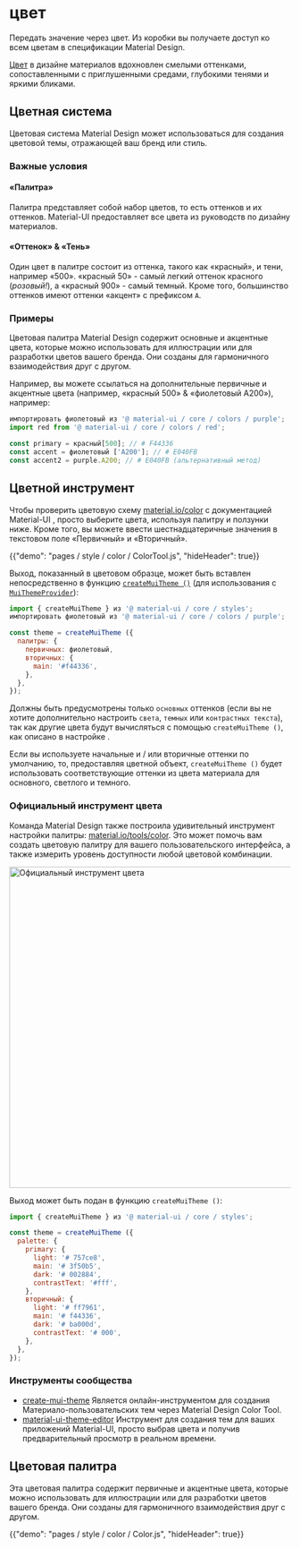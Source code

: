 # цвет

<p class="description">Передать значение через цвет. Из коробки вы получаете доступ ко всем цветам в спецификации Material Design.</p>

[Цвет](https://material.io/design/color/) в дизайне материалов вдохновлен смелыми оттенками, сопоставленными с приглушенными средами, глубокими тенями и яркими бликами.

## Цветная система

Цветовая система Material Design может использоваться для создания цветовой темы, отражающей ваш бренд или стиль.

### Важные условия

#### «Палитра»

Палитра представляет собой набор цветов, то есть оттенков и их оттенков. Material-UI предоставляет все цвета из руководств по дизайну материалов.

#### «Оттенок» & «Тень»

Один цвет в палитре состоит из оттенка, такого как «красный», и тени, например «500». «красный 50» - самый легкий оттенок красного (*розовый!*), а «красный 900» - самый темный. Кроме того, большинство оттенков имеют оттенки «акцент» с префиксом `A`.

### Примеры

Цветовая палитра Material Design содержит основные и акцентные цвета, которые можно использовать для иллюстрации или для разработки цветов вашего бренда. Они созданы для гармоничного взаимодействия друг с другом.

Например, вы можете ссылаться на дополнительные первичные и акцентные цвета (например, «красный 500» & «фиолетовый A200»), например:

```js
импортировать фиолетовый из '@ material-ui / core / colors / purple';
import red from '@ material-ui / core / colors / red';

const primary = красный[500]; // # F44336
const accent = фиолетовый ['A200']; // # E040FB
const accent2 = purple.A200; // # E040FB (альтернативный метод)
```

## Цветной инструмент

Чтобы проверить цветовую схему [material.io/color](https://material.io/design/color/) с документацией Material-UI , просто выберите цвета, используя палитру и ползунки ниже. Кроме того, вы можете ввести шестнадцатеричные значения в текстовом поле «Первичный» и «Вторичный».

{{"demo": "pages / style / color / ColorTool.js", "hideHeader": true}}

Выход, показанный в цветовом образце, может быть вставлен непосредственно в функцию [`createMuiTheme ()`](/customization/themes/#createmuitheme-options-theme) (для использования с [`MuiThemeProvider`](/customization/themes/#theme-provider)):

```jsx
import { createMuiTheme } из '@ material-ui / core / styles';
импортировать фиолетовый из '@ material-ui / core / colors / purple';

const theme = createMuiTheme ({
  палитры: {
    первичных: фиолетовый,
    вторичных: {
      main: '#f44336',
    },
  },
});
```

Должны быть предусмотрены только `основных` оттенков (если вы не хотите дополнительно настроить `света`, `темных` или `контрастных текста`), так как другие цвета будут вычисляться с помощью `createMuiTheme ()`, как описано в настройке [](/customization/themes/#palette).

Если вы используете начальные и / или вторичные оттенки по умолчанию, то, предоставляя цветной объект, `createMuiTheme ()` будет использовать соответствующие оттенки из цвета материала для основного, светлого и темного.

### Официальный инструмент цвета

Команда Material Design также построила удивительный инструмент настройки палитры: [material.io/tools/color](https://material.io/tools/color/). Это может помочь вам создать цветовую палитру для вашего пользовательского интерфейса, а также измерить уровень доступности любой цветовой комбинации.

<a href="https://material.io/tools/color/#!/?view.left=0&view.right=0&primary.color=3F51B5&secondary.color=F44336">
  <img src="/static/images/color/colorTool.png" alt="Официальный инструмент цвета" style="width: 574px" />
</a>

Выход может быть подан в функцию `createMuiTheme ()`:

```jsx
import { createMuiTheme } из '@ material-ui / core / styles';

const theme = createMuiTheme ({
  palette: {
    primary: {
      light: '# 757ce8',
      main: '# 3f50b5',
      dark: '# 002884',
      contrastText: '#fff',
    },
    вторичный: {
      light: '# ff7961',
      main: '# f44336',
      dark: '# ba000d',
      contrastText: '# 000',
    },
  },
});
```

### Инструменты сообщества

- [create-mui-theme](https://react-theming.github.io/create-mui-theme/) Является онлайн-инструментом для создания Материало-пользовательских тем через Material Design Color Tool.
- [material-ui-theme-editor](https://in-your-saas.github.io/material-ui-theme-editor/) Инструмент для создания тем для ваших приложений Material-UI, просто выбрав цвета и получив предварительный просмотр в реальном времени.

## Цветовая палитра

Эта цветовая палитра содержит первичные и акцентные цвета, которые можно использовать для иллюстрации или для разработки цветов вашего бренда. Они созданы для гармоничного взаимодействия друг с другом.

{{"demo": "pages / style / color / Color.js", "hideHeader": true}}